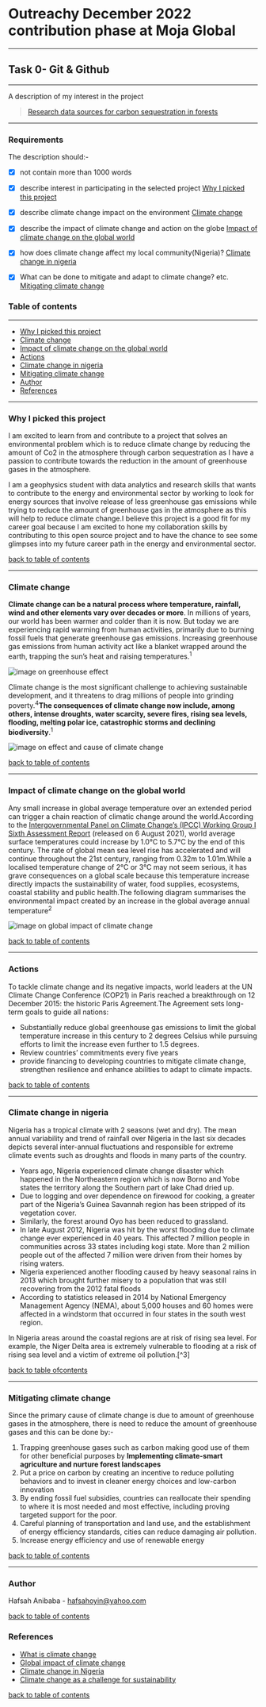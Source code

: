 # Outreachy December 2022 contribution phase at Moja Global

___

## Task 0- Git & Github

---
A description of my interest in the project

>[Research data sources for carbon sequestration in forests](https://www.outreachy.org/outreachy-december-2022-internship-round/communities/moja-global/#research-data-sources-for-carbon-sequestration-in-)

***

### Requirements
The description should:- 
- [x] not contain more than 1000 words
- [x] describe interest in participating in the selected project [Why I picked this project](#Why-I-picked-this-project)
- [x] describe climate change impact on the environment  [Climate change](#Climate-change)
- [x] describe the impact of climate change and action on the globe [Impact of climate change on the global world](#Impact-of-climate-change-on-the-global-world)
- [x] how does climate change affect my local community(Nigeria)? [Climate change in nigeria](#Climate-change-in-nigeria)
- [x] What can be done to mitigate and adapt to climate change? etc. [Mitigating climate change](#Mitigating-climate-change)



### Table of contents

___

* [Why I picked this project](#Why-I-picked-this-project)
* [Climate change](#Climate-change)
* [Impact of climate change on the global world](#Impact-of-climate-change-on-the-global-world)
* [Actions](#Actions)
* [Climate change in nigeria](#Climate-change-in-nigeria)
* [Mitigating climate change](#Mitigating-climate-change)
* [Author](#author)
* [References](#References)

___

### Why I picked this project


I am excited to learn from and contribute to a project that solves an environmental problem which is to reduce climate change by reducing the amount of Co2 in the atmosphere through carbon sequestration as I have a passion to contribute towards the reduction in the amount of greenhouse gases in the atmosphere.

I am a geophysics student with data analytics and research skills that wants to contribute to the energy and environmental sector by working to look for energy sources that involve release of less greenhouse gas emissions while trying to reduce the amount of greenhouse gas in the atmosphere as this will help to reduce climate change.I believe this project is a good fit for my career goal because I am excited to hone my collaboration skills by contributing to this open source project and to have the chance to see some glimpses into my future career path in the energy and environmental sector.

[back to table of contents](#Table-of-contents)
___

### Climate change

<b>Climate change can be a natural process where temperature, rainfall, wind and other elements vary over decades or more</b>. In millions of years, our world has been warmer and colder than it is now. But today we are experiencing rapid warming from human activities, primarily due to burning fossil fuels that generate greenhouse gas emissions. Increasing greenhouse gas emissions from human activity act like a blanket wrapped around the earth, trapping the sun’s heat and raising temperatures.<sup>1</sup>

![image on greenhouse effect](Images/the-enhanced-greenhouse-effect.gif)


Climate change is the most significant challenge to achieving sustainable development, and it threatens to drag millions of people into grinding poverty.<sup>4</sup><b>The consequences of climate change now include, among others, intense droughts, water scarcity, severe fires, rising sea levels, flooding, melting polar ice, catastrophic storms and declining biodiversity</b>.<sup>1</sup>

![image on effect and cause of climate change](Images/effects_and_cause.png)

[back to table of contents](#Table-of-contents)
___

### Impact of climate change on the global world

Any small increase in global average temperature over an extended period can trigger a chain reaction of climatic change around the world.According to the [Intergovernmental Panel on Climate Change’s (IPCC) Working Group I Sixth Assessment Report](https://www.ipcc.ch/assessment-report/ar6/) (released on 6 August 2021), world average surface temperatures could increase by 1.0°C to 5.7°C by the end of this century. The rate of global mean sea level rise has accelerated and will continue throughout the 21st century, ranging from 0.32m to 1.01m.While a localised temperature change of 2°C or 3°C may not seem serious, it has grave consequences on a global scale because this temperature increase directly impacts the sustainability of water, food supplies, ecosystems, coastal stability and public health.The following diagram summarises the environmental impact created by an increase in the global average annual temperature<sup>2</sup>

![image on global impact of climate change](Images/global_impacts.png)

[back to table of contents](#Table-of-contents)
___

### Actions 

To tackle climate change and its negative impacts, world leaders at the UN Climate Change Conference (COP21) in Paris reached a breakthrough on 12 December 2015: the historic Paris Agreement.The Agreement sets long-term goals to guide all nations:
<ul>
    <li>Substantially reduce global greenhouse gas emissions to limit the global temperature increase in this century to 2 degrees Celsius while pursuing efforts to limit the increase even further to 1.5 degrees.</li>
    <li>Review countries’ commitments every five years </li>
    <li> provide financing to developing countries to mitigate climate change, strengthen resilience and enhance abilities to adapt to climate impacts.</li></ul>

[back to table of contents](#Table-of-contents)
___

### Climate change in nigeria

Nigeria has a tropical climate with 2 seasons (wet and dry). The mean annual variability and trend of rainfall over Nigeria in the last six decades depicts several inter-annual fluctuations and responsible for extreme climate events such as droughts and floods in many parts of the country.
<ul>
    <li>Years ago, Nigeria experienced climate change disaster which happened in the Northeastern region which is now Borno and Yobe states the territory along the Southern part of lake Chad dried up.</li>
    <li>Due to logging and over dependence on firewood for cooking, a greater part of the Nigeria’s Guinea Savannah region has been stripped of its vegetation cover. </li>
    <li>Similarly, the forest around Oyo has been reduced to grassland.</li>
    <li>In late August 2012, Nigeria was hit by the worst flooding due to climate change ever experienced in 40 years. This affected 7 million people in communities across 33 states including kogi state. More than 2 million people out of the affected 7 million were driven from their homes by rising waters.</li>
<li>Nigeria experienced another flooding caused by heavy seasonal rains in 2013 which brought further misery to a population that was still recovering from the 2012 fatal floods</li>
    <li>According to statistics released in 2014 by National Emergency Management Agency (NEMA), about 5,000 houses and 60 homes were affected in a windstorm that occurred in four states in the south west region.</li></ul>
In Nigeria areas around the coastal regions are at risk of rising sea level. For example, the Niger Delta area is extremely vulnerable to flooding at a risk of rising sea level and a victim of extreme oil pollution.[^3]

[back to table ofcontents](#Table-of-contents)
___

### Mitigating climate change

Since the primary cause of climate change is due to amount of greenhouse gases in the atmosphere, there is need to reduce the amount of greenhouse gases and this can be done by:-
<ol>
    <li>Trapping greenhouse gases such as carbon making good use of them for other beneficial purposes by <b>Implementing climate-smart agriculture and nurture forest landscapes</b></li>
    <li> Put a price on carbon by creating an incentive to reduce polluting behaviors and to invest in cleaner energy choices and low-carbon innovation</li>
    <li> By ending fossil fuel subsidies, countries can reallocate their spending to where it is most needed and most effective, including proving targeted support for the poor.</li>
    <li> Careful planning of transportation and land use, and the establishment of energy efficiency standards, cities can  reduce damaging air pollution.</li>
    <li> Increase energy efficiency and use of renewable energy </li> </ol>
    
[back to table of contents](#Table-of-contents)
___

### Author

Hafsah Anibaba - hafsahoyin@yahoo.com

[back to table of contents](#Table-of-contents)



### References 

* [What is climate change](https://www.un.org/en/climatechange/what-is-climate-change)
* [Global impact of climate change](https://www.nccs.gov.sg/about-climate-change/global-impact-of-climate-change/)
* [Climate change in Nigeria](https://en.wikipedia.org/wiki/Climate_change_in_Nigeria)
* [Climate change as a challenge for sustainability](https://www.worldbank.org/en/news/speech/2014/01/15/climate-change-is-challenge-for-sustainable-development)

[back to table of contents](#Table-of-contents)
